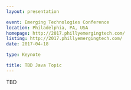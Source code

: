 ```yaml
---
layout: presentation

event: Emerging Technologies Conference
location: Philadelphia, PA, USA
homepage: http://2017.phillyemergingtech.com/
listing: http://2017.phillyemergingtech.com/
date: 2017-04-18

type: Keynote

title: TBD Java Topic
---
```


TBD
